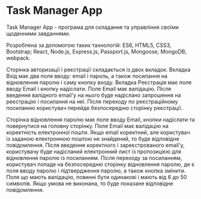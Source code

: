 # Task Manager App

Task Manager App - програма для складання та управління своїми щоденними завданнями.

Розроблена за допомогою таких тахнологій: ES6, HTML5, CSS3, Bootstrap; React, Node.js, Express.js, Passport.js, Mongoose, MongoDB, webpack.

Сторінка авторизації і реєстрації складається із двох вкладок. Вкладка Вхід має два поля вводу: email і пароль, а також посилання на відновлення паролю і саму кнопку входу. Вкладка Реєстрація має поле вводу Email і кнопку надіслати. Поле Email має валідацію. Після введення валідного email'у на нього буде надіслано запрошення на реєстрацію і посилання на неї. Після переходу по реєстраційному посиланню користувач перейде безпосередню сторінку реєстрації. 

Сторінка відновлення паролю має поле вводу Email, кнопки надіслати та повернутися на головну сторінку. Поле Email має валідацію на коректність електронної пошти. Якщо email коректний, але користувач із заданою електронною поштою не знайдений, то буде відповідне повідомлення. Після введення коректного і зареєстрованого email'у, користувачу буде надісланий електронний лист із пропозицією для відновлення паролю із посиланням. Після переходу за посиланням, користувач попаде на безпосередню сторінку відновлення паролю, де є поля вводу паролю і підтвердження паролю, а також кнопка змінити. Поля що мають валідацію, повинні бути одинакові і мають від 6 до 50 символів.  Якщо умова не виконана, то буде показане відповідне повідомлення.
